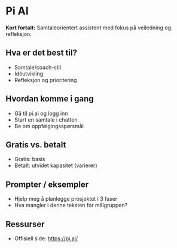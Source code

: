 # Pi AI

**Kort fortalt:** Samtaleorientert assistent med fokus på veiledning og refleksjon.

## Hva er det best til?
- Samtale/coach-stil
- Idéutvikling
- Refleksjon og prioritering

## Hvordan komme i gang
- Gå til pi.ai og logg inn
- Start en samtale i chatten
- Be om oppfølgingsspørsmål

## Gratis vs. betalt
- Gratis: basis
- Betalt: utvidet kapasitet (varierer)

## Prompter / eksempler
- Hjelp meg å planlegge prosjektet i 3 faser
- Hva mangler i denne teksten for målgruppen?

## Ressurser
- Offisiell side: https://pi.ai/
